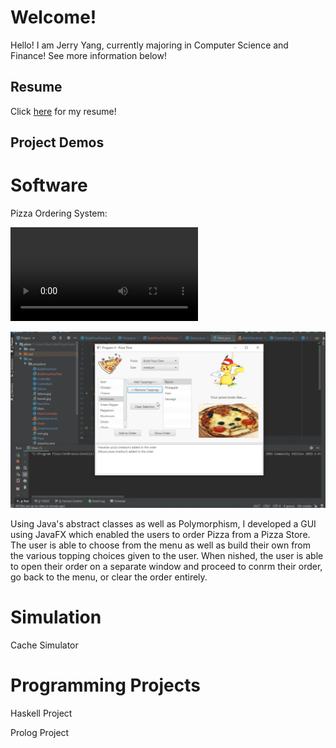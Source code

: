 # Welcome!
Hello! I am Jerry Yang, currently majoring in Computer Science and Finance!
See more information below!
## Resume
Click [here](resume.pdf) for my resume!
## Project Demos
# Software

Pizza Ordering System:

![](pizza.mp4)

[![Watch](pizza.png)](pizza.mp4)

Using Java's abstract classes as well as Polymorphism, I developed a GUI using JavaFX which enabled the
users to order Pizza from a Pizza Store. The user is able to choose from the menu as well as build their own
from the various topping choices given to the user. When nished, the user is able to open their order on a
separate window and proceed to conrm their order, go back to the menu, or clear the order entirely.






# Simulation

Cache Simulator


# Programming Projects

Haskell Project


Prolog Project


